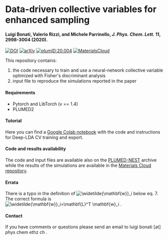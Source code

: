 # Data-driven collective variables for enhanced sampling
#### Luigi Bonati, Valerio Rizzi, and Michele Parrinello, _J. Phys. Chem. Lett._ 11, 2998-3004 (2020).

[![DOI](http://img.shields.io/badge/DOI-10.1021%2Facs.jpclett.0c00535-yellow)](https://doi.org/10.1021/acs.jpclett.0c00535)
[![arXiv](https://img.shields.io/badge/arXiv-2002.06562-critical)](https://arxiv.org/abs/2002.06562)
[![plumID:20.004](https://img.shields.io/badge/plumID-20.004-blue)](https://www.plumed-nest.org/eggs/20/004/)
[![MaterialsCloud](https://img.shields.io/badge/MaterialsCloud-2020.0035-lightgrey)](https://doi.org/10.24435/materialscloud:2020.0035/v1)

This repository contains:
1. the code necessary to train and use a neural-network collective variable optimized with Fisher's discriminant analysis 
2. input file to reproduce the simulations reported in the paper

#### Requirements
- Pytorch and LibTorch (v == 1.4)
- PLUMED2

#### Tutorial
Here you can find a [Google Colab notebook](https://colab.research.google.com/drive/1dG0ohT75R-UZAFMf_cbYPNQwBaOsVaAA) with the code and instructions for Deep-LDA CV training and export.

#### Code and results availability
The code and input files are available also on the [PLUMED-NEST](https://www.plumed-nest.org/eggs/20/004/) archive while the results of the simulations are available in the [Materials Cloud repository](https://archive.materialscloud.org/2020.0035/v1).

#### Errata
There is a typo in the definition of <img src="https://tex.s2cms.ru/svg/%5Cwidetilde%7B%5Cmathbf%7Bw%7D%7D_i" alt="\widetilde{\mathbf{w}}_i" /> below eq. 7. The correct formula is
<img src="https://tex.s2cms.ru/svg/%5Cwidetilde%7B%5Cmathbf%7Bw%7D%7D_i%3D%5Cmathbf%7BL%7D%5ET%20%5Cmathbf%7Bw%7D_i" alt="\widetilde{\mathbf{w}}_i=\mathbf{L}^T \mathbf{w}_i" /> .

#### Contact
If you have comments or questions please send an email to luigi bonati [at] phys chem ethz ch .
